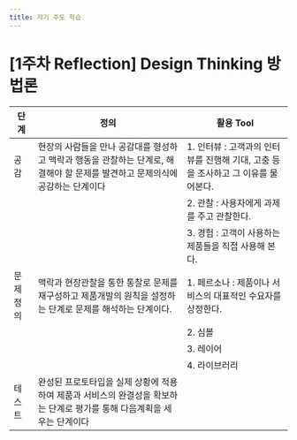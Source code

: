 ```yaml
---
title: 자기 주도 학습
---
```


# [1주차 Reflection] Design Thinking 방법론
| 단계 | 정의 | 활용 Tool |
|----|----|----|
| 공감 | 현장의 사람들을 만나 공감대를 형성하고 맥락과 행동을 관찰하는 단계로, 해결해야 할 문제를 발견하고 문제의식에 공감하는 단계이다 | 1. 인터뷰 : 고객과의 인터뷰를 진행해 기대, 고충 등을 조사하고 그 이유를 물어본다. |
| | | 2. 관찰 : 사용자에게 과제를 주고 관찰한다. |
| | | 3. 경험 : 고객이 사용하는 제품들을 직접 사용해 본다. |
| 문제 정의 | 맥락과 현장관찰을 통한 통찰로 문제를 재구성하고 제품개발의 원칙을 설정하는 단계로 문제를 해석하는 단계이다. | 1. 페르소나 : 제품이나 서비스의 대표적인 수요자를 상정한다. |
| | | 2. 심볼 |
| | | 3. 레이어 |
| | | 4. 라이브러리 |
| 테스트 |  완성된 프로토타입을 실제 상황에 적용하여 제품과 서비스의 완결성을 확보하는 단계로 평가를 통해 다음계획을 세우는 단계이다 |  |
